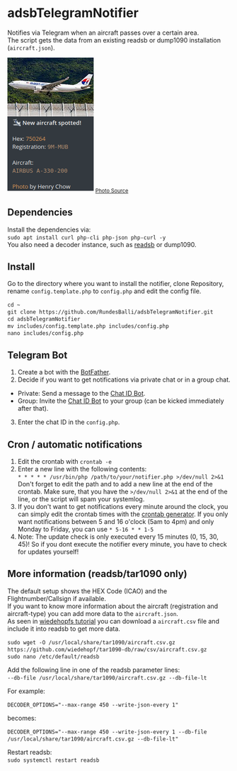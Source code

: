 # adsbTelegramNotifier
Notifies via Telegram when an aircraft passes over a certain area.  
The script gets the data from an existing readsb or dump1090 installation (`aircraft.json`).

<img src="/screenshot.png" alt="Telegram message">  
<sub><a href="https://www.planespotters.net/photo/1304779/9m-mub-malaysia-airlines-airbus-a330-223f" title="Photo Source">Photo Source</a></sub>

## Dependencies
Install the dependencies via:  
`sudo apt install curl php-cli php-json php-curl -y`  
You also need a decoder instance, such as [readsb](https://github.com/wiedehopf/adsb-wiki/wiki/Raspbian-Lite%3A-ADS-B-receiver) or dump1090.

## Install
Go to the directory where you want to install the notifier, clone Repository, rename `config.template.php` to `config.php` and edit the config file.
```shell
cd ~
git clone https://github.com/RundesBalli/adsbTelegramNotifier.git
cd adsbTelegramNotifier
mv includes/config.template.php includes/config.php
nano includes/config.php
```

## Telegram Bot
1. Create a bot with the [BotFather](https://t.me/BotFather).
2. Decide if you want to get notifications via private chat or in a group chat.
  * Private: Send a message to the [Chat ID Bot](https://t.me/rb_chatId_bot).
  * Group: Invite the [Chat ID Bot](https://t.me/rb_chatId_bot) to your group (can be kicked immediately after that).
3. Enter the chat ID in the `config.php`.

## Cron / automatic notifications
1. Edit the crontab with `crontab -e`
2. Enter a new line with the following contents:  
`* * * * * /usr/bin/php /path/to/your/notifier.php >/dev/null 2>&1`  
Don't forget to edit the path and to add a new line at the end of the crontab. Make sure, that you have the `>/dev/null 2>&1` at the end of the line, or the script will spam your systemlog.
3. If you don't want to get notifications every minute around the clock, you can simply edit the crontab times with the [crontab generator](https://crontab-generator.org/). If you only want notifications between 5 and 16 o'clock (5am to 4pm) and only Monday to Friday, you can use `* 5-16 * * 1-5`
4. Note: The update check is only executed every 15 minutes (0, 15, 30, 45)! So if you dont execute the notifier every minute, you have to check for updates yourself!

## More information (readsb/tar1090 only)
The default setup shows the HEX Code (ICAO) and the Flightnumber/Callsign if available.  
If you want to know more information about the aircraft (registration and aircraft-type) you can add more data to the `aircraft.json`.  
As seen in [wiedehopfs tutorial](https://github.com/wiedehopf/tar1090#0800-destroy-sd-card) you can download a `aircraft.csv` file and include it into readsb to get more data.  
```shell
sudo wget -O /usr/local/share/tar1090/aircraft.csv.gz https://github.com/wiedehopf/tar1090-db/raw/csv/aircraft.csv.gz
sudo nano /etc/default/readsb
```
Add the following line in one of the readsb parameter lines:  
`--db-file /usr/local/share/tar1090/aircraft.csv.gz --db-file-lt`  

For example:
```
DECODER_OPTIONS="--max-range 450 --write-json-every 1"
```
becomes:  
```
DECODER_OPTIONS="--max-range 450 --write-json-every 1 --db-file /usr/local/share/tar1090/aircraft.csv.gz --db-file-lt"
```

Restart readsb:  
`sudo systemctl restart readsb`
